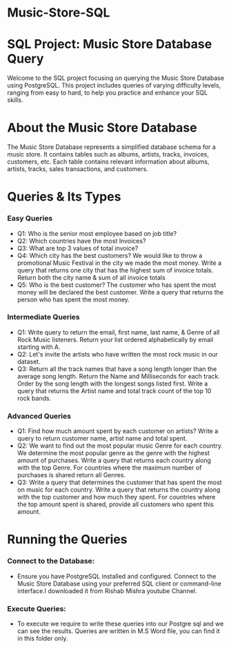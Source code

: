 # Music-Store-SQL

# SQL Project: Music Store Database Query
Welcome to the SQL project focusing on querying the Music Store Database using PostgreSQL. This project includes queries of varying difficulty levels, ranging from easy to hard, to help you practice and enhance your SQL skills.

# About the Music Store Database
The Music Store Database represents a simplified database schema for a music store. It contains tables such as albums, artists, tracks, invoices, customers, etc. Each table contains relevant information about albums, artists, tracks, sales transactions, and customers.

# Queries & Its Types

### Easy Queries
- Q1: Who is the senior most employee based on job title?
- Q2: Which countries have the most Invoices?
- Q3: What are top 3 values of total invoice?
- Q4: Which city has the best customers? We would like to throw a promotional Music Festival in the city we made the most money. 
      Write a query that returns one city that has the highest sum of invoice totals. 
      Return both the city name & sum of all invoice totals
- Q5: Who is the best customer? The customer who has spent the most money will be declared the best customer. 
      Write a query that returns the person who has spent the most money.


### Intermediate Queries
- Q1: Write query to return the email, first name, last name, & Genre of all Rock Music listeners. 
      Return your list ordered alphabetically by email starting with A.
- Q2: Let's invite the artists who have written the most rock music in our dataset.
- Q3: Return all the track names that have a song length longer than the average song length. 
      Return the Name and Milliseconds for each track. Order by the song length with the longest songs listed first. 
      Write a query that returns the Artist name and total track count of the top 10 rock bands.

### Advanced Queries
 - Q1: Find how much amount spent by each customer on artists? Write a query to return customer name, artist name and total spent.
 - Q2: We want to find out the most popular music Genre for each country. We determine the most popular genre as the genre 
       with the highest amount of purchases. Write a query that returns each country along with the top Genre. For countries where 
       the maximum number of purchases is shared return all Genres.
-  Q3: Write a query that determines the customer that has spent the most on music for each country. 
       Write a query that returns the country along with the top customer and how much they spent. 
       For countries where the top amount spent is shared, provide all customers who spent this amount.
 
# Running the Queries
### Connect to the Database: 
- Ensure you have PostgreSQL installed and configured. Connect to the Music Store Database using your preferred SQL client or command-line interface.I downloaded it from Rishab Mishra youtube Channel.
### Execute Queries:
- To execute we require to write these queries into our Postgre sql and we can see the results. Queries are written in M.S Word file, you can find it in this folder only.
